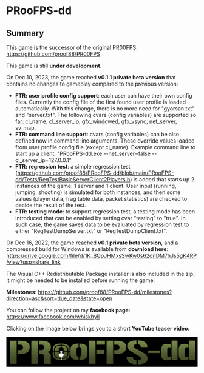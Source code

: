 # PRooFPS-dd


## Summary

This game is the successor of the original PR00FPS:
https://github.com/proof88/PR00FPS

This game is still **under development**.

On Dec 10, 2023, the game reached **v0.1.1 private beta version** that contains no changes to gameplay compared to the previous version:
 - **FTR: user profile config support**: each user can have their own config files. Currently the config file of the first found user profile is loaded automatically. With this change, there is no more need for "gyorsan.txt" and "server.txt". The following cvars (config variables) are supported so far: cl_name, cl_server_ip, gfx_windowed, gfx_vsync, net_server, sv_map.
 - **FTR: command line support**: cvars (config variables) can be also defined now in command line arguments. These override values loaded from user profile config file (except cl_name). Example command line to start up a client: "PRooFPS-dd.exe --net_server=false --cl_server_ip=127.0.0.1"
 - **FTR: regression test**: a simple regression test (https://github.com/proof88/PRooFPS-dd/blob/main/PRooFPS-dd/Tests/RegTestBasicServerClient2Players.h) is added that starts up 2 instances of the game: 1 server and 1 client. User input (running, jumping, shooting) is simulated for both instances, and then some values (player data, frag table data, packet statistics) are checked to decide the result of the test.
 - **FTR: testing mode**: to support regression test, a testing mode has been introduced that can be enabled by setting cvar "testing" to "true". In such case, the game saves data to be evaluated by regression test to either "RegTestDumpServer.txt" or "RegTestDumpClient.txt".

On Dec 16, 2022, the game reached **v0.1 private beta version**, and a compressed build for Windows is available from **download here**: https://drive.google.com/file/d/1K_BQpJHMxsSwKw0s62dnDM7hJs5gK4RP/view?usp=share_link

The Visual C++ Redistributable Package installer is also included in the zip, it might be needed to be installed before running the game.

**Milestones**: https://github.com/proof88/PRooFPS-dd/milestones?direction=asc&sort=due_date&state=open

You can follow the project on my **facebook page**:
https://www.facebook.com/whiskhyll

Clicking on the image below brings you to a short **YouTube teaser video**:
<p align="center">
  <a href="http://www.youtube.com/watch?feature=player_embedded&v=XPMMzPYjR98" target="_blank"><img src="PR00FPS-dd-logo.png" alt="Click to see the video!"/></a>
</p>
